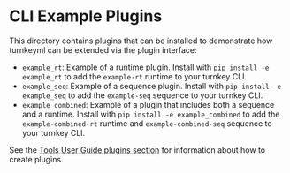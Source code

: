 # CLI Example Plugins

This directory contains plugins that can be installed to demonstrate how turnkeyml can be extended via the plugin interface:
- `example_rt`: Example of a runtime plugin. Install with `pip install -e example_rt` to add the `example-rt` runtime to your turnkey CLI.
- `example_seq`: Example of a sequence plugin. Install with `pip install -e example_seq` to add the `example-seq` sequence to your turnkey CLI.
- `example_combined`: Example of a plugin that includes both a sequence and a runtime. Install with `pip install -e example_combined` to add the `example-combined-rt` runtime and `example-combined-seq` sequence to your turnkey CLI.

See the [Tools User Guide plugins section](https://github.com/aig-bench/onnxmodelzoo/blob/main/toolchain/docs/tools_user_guide.md#plugins) for information about how to create plugins.